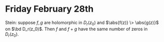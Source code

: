 # Friday February 28th

Stein:
suppose $f, g$ are holomorphic in $D_r(z_0)$ and $\abs{f(z)} \> \abs{g(z)}$ on $\bd D_r(z_0)$.
Then $f$ and $f+g$ have the same number of zeros in $D_r(z_0)$.
